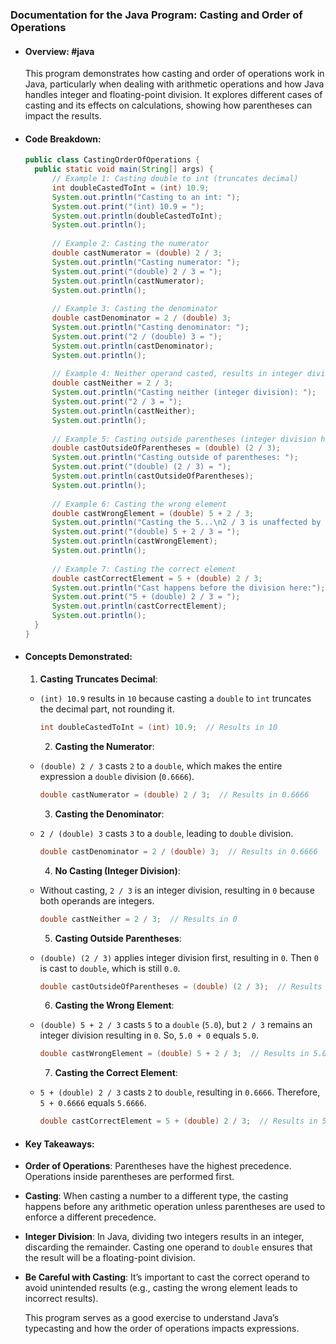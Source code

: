 ### Documentation for the Java Program: **Casting and Order of Operations**
- #### Overview: #java 
  This program demonstrates how casting and order of operations work in Java, particularly when dealing with arithmetic operations and how Java handles integer and floating-point division. It explores different cases of casting and its effects on calculations, showing how parentheses can impact the results.
- #### Code Breakdown:
  
  ```java
  public class CastingOrderOfOperations {
    public static void main(String[] args) {
        // Example 1: Casting double to int (truncates decimal)
        int doubleCastedToInt = (int) 10.9;
        System.out.println("Casting to an int: ");
        System.out.print("(int) 10.9 = ");
        System.out.println(doubleCastedToInt);
        System.out.println();
        
        // Example 2: Casting the numerator
        double castNumerator = (double) 2 / 3;
        System.out.println("Casting numerator: ");
        System.out.print("(double) 2 / 3 = ");
        System.out.println(castNumerator);
        System.out.println();
        
        // Example 3: Casting the denominator
        double castDenominator = 2 / (double) 3;
        System.out.println("Casting denominator: ");
        System.out.print("2 / (double) 3 = ");
        System.out.println(castDenominator);
        System.out.println();
        
        // Example 4: Neither operand casted, results in integer division
        double castNeither = 2 / 3;
        System.out.println("Casting neither (integer division): ");
        System.out.print("2 / 3 = ");
        System.out.println(castNeither);
        System.out.println();
        
        // Example 5: Casting outside parentheses (integer division happens first)
        double castOutsideOfParentheses = (double) (2 / 3);
        System.out.println("Casting outside of parentheses: ");
        System.out.print("(double) (2 / 3) = ");
        System.out.println(castOutsideOfParentheses);
        System.out.println();
        
        // Example 6: Casting the wrong element
        double castWrongElement = (double) 5 + 2 / 3;
        System.out.println("Casting the 5...\n2 / 3 is unaffected by cast (be careful):");
        System.out.print("(double) 5 + 2 / 3 = ");
        System.out.println(castWrongElement);
        System.out.println();
        
        // Example 7: Casting the correct element
        double castCorrectElement = 5 + (double) 2 / 3;
        System.out.println("Cast happens before the division here:");
        System.out.print("5 + (double) 2 / 3 = ");
        System.out.println(castCorrectElement);
        System.out.println();
    }
  }
  ```
- #### Concepts Demonstrated:
  
  1. **Casting Truncates Decimal**:
	- `(int) 10.9` results in `10` because casting a `double` to `int` truncates the decimal part, not rounding it.
	  
	  ```java
	  int doubleCastedToInt = (int) 10.9;  // Results in 10
	  ```
	  
	  2. **Casting the Numerator**:
	- `(double) 2 / 3` casts `2` to a `double`, which makes the entire expression a `double` division (`0.6666`).
	  
	  ```java
	  double castNumerator = (double) 2 / 3;  // Results in 0.6666
	  ```
	  
	  3. **Casting the Denominator**:
	- `2 / (double) 3` casts `3` to a `double`, leading to `double` division.
	  
	  ```java
	  double castDenominator = 2 / (double) 3;  // Results in 0.6666
	  ```
	  
	  4. **No Casting (Integer Division)**:
	- Without casting, `2 / 3` is an integer division, resulting in `0` because both operands are integers.
	  
	  ```java
	  double castNeither = 2 / 3;  // Results in 0
	  ```
	  
	  5. **Casting Outside Parentheses**:
	- `(double) (2 / 3)` applies integer division first, resulting in `0`. Then `0` is cast to `double`, which is still `0.0`.
	  
	  ```java
	  double castOutsideOfParentheses = (double) (2 / 3);  // Results in 0.0
	  ```
	  
	  6. **Casting the Wrong Element**:
	- `(double) 5 + 2 / 3` casts `5` to a `double` (`5.0`), but `2 / 3` remains an integer division resulting in `0`. So, `5.0 + 0` equals `5.0`.
	  
	  ```java
	  double castWrongElement = (double) 5 + 2 / 3;  // Results in 5.0
	  ```
	  
	  7. **Casting the Correct Element**:
	- `5 + (double) 2 / 3` casts `2` to `double`, resulting in `0.6666`. Therefore, `5 + 0.6666` equals `5.6666`.
	  
	  ```java
	  double castCorrectElement = 5 + (double) 2 / 3;  // Results in 5.6666
	  ```
- #### Key Takeaways:
- **Order of Operations**: Parentheses have the highest precedence. Operations inside parentheses are performed first.
- **Casting**: When casting a number to a different type, the casting happens before any arithmetic operation unless parentheses are used to enforce a different precedence.
- **Integer Division**: In Java, dividing two integers results in an integer, discarding the remainder. Casting one operand to `double` ensures that the result will be a floating-point division.
- **Be Careful with Casting**: It’s important to cast the correct operand to avoid unintended results (e.g., casting the wrong element leads to incorrect results).
  
  This program serves as a good exercise to understand Java’s typecasting and how the order of operations impacts expressions.